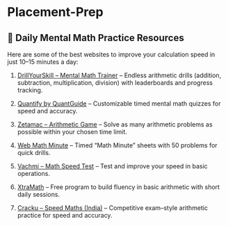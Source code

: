 # Placement-Prep
## 🧮 Daily Mental Math Practice Resources

Here are some of the best websites to improve your calculation speed in just 10–15 minutes a day:

1. [DrillYourSkill – Mental Math Trainer](https://drillyourskill.com/?utm_source=chatgpt.com) – Endless arithmetic drills (addition, subtraction, multiplication, division) with leaderboards and progress tracking.

2. [Quantify by QuantGuide](https://www.quantguide.io/quantify?utm_source=chatgpt.com) – Customizable timed mental math quizzes for speed and accuracy.

3. [Zetamac – Arithmetic Game](https://arithmetic.zetamac.com/?utm_source=chatgpt.com) – Solve as many arithmetic problems as possible within your chosen time limit.

4. [Web Math Minute](https://webmathminute.com/?utm_source=chatgpt.com) – Timed “Math Minute” sheets with 50 problems for quick drills.

5. [Vachmi – Math Speed Test](https://www.vachmi.com/speedtest.html?utm_source=chatgpt.com) – Test and improve your speed in basic operations.

6. [XtraMath](https://xtramath.org/?utm_source=chatgpt.com) – Free program to build fluency in basic arithmetic with short daily sessions.

7. [Cracku – Speed Maths (India)](https://cracku.in/speedmath?utm_source=chatgpt.com) – Competitive exam–style arithmetic practice for speed and accuracy.
